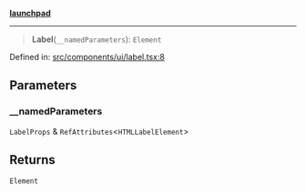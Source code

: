 [**launchpad**](index.md)

***

> **Label**(`__namedParameters`): `Element`

Defined in: [src/components/ui/label.tsx:8](https://github.com/victorbratov/launchpad/blob/2fb5c03d3b8a4ead86d4ea12df9db7edc90ac88e/src/components/ui/label.tsx#L8)

## Parameters

### \_\_namedParameters

`LabelProps` & `RefAttributes`\<`HTMLLabelElement`\>

## Returns

`Element`
